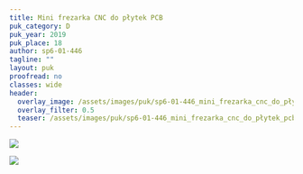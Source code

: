 ```yaml
---
title: Mini frezarka CNC do płytek PCB
puk_category: D
puk_year: 2019
puk_place: 18
author: sp6-01-446
tagline: ""
layout: puk
proofread: no
classes: wide
header:
  overlay_image: /assets/images/puk/sp6-01-446_mini_frezarka_cnc_do_płytek_pcb.jpg
  overlay_filter: 0.5
  teaser: /assets/images/puk/sp6-01-446_mini_frezarka_cnc_do_płytek_pcb.jpg
---
```






 



![](assets/data/img/projects/2019-18-0.jpg) 


![](assets/img/work-in-progress.jpg) 








 


